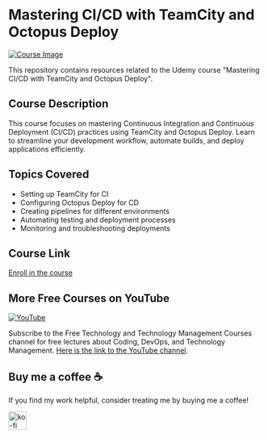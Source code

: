 # Mastering CI/CD with TeamCity and Octopus Deploy

[![Course Image](https://img-c.udemycdn.com/course/750x422/2755630_cbad_5.jpg)](https://www.udemy.com/course/mastering-cicd-with-teamcity-and-octopus-deploy/?referralCode=F406AABC6B03693FC291)

This repository contains resources related to the Udemy course "Mastering CI/CD with TeamCity and Octopus Deploy".

## Course Description

This course focuses on mastering Continuous Integration and Continuous Deployment (CI/CD) practices using TeamCity and Octopus Deploy. Learn to streamline your development workflow, automate builds, and deploy applications efficiently.

## Topics Covered

- Setting up TeamCity for CI
- Configuring Octopus Deploy for CD
- Creating pipelines for different environments
- Automating testing and deployment processes
- Monitoring and troubleshooting deployments

## Course Link

[Enroll in the course](https://www.udemy.com/course/mastering-cicd-with-teamcity-and-octopus-deploy/?referralCode=F406AABC6B03693FC291)

## More Free Courses on YouTube

[![YouTube](https://img.shields.io/badge/YouTube-Subscribe-red?style=flat&logo=youtube)](http://www.youtube.com/@FreeTechnologyLectures)

Subscribe to the Free Technology and Technology Management Courses channel for free lectures about Coding, DevOps, and Technology Management. [Here is the link to the YouTube channel](http://www.youtube.com/@FreeTechnologyLectures).


## Buy me a coffee ☕

If you find my work helpful, consider treating me by buying me a coffee!

<a href="https://ko-fi.com/arefkarimi"><img src="https://storage.ko-fi.com/cdn/kofi2.png?v=3" alt="ko-fi" height="36"></a>
